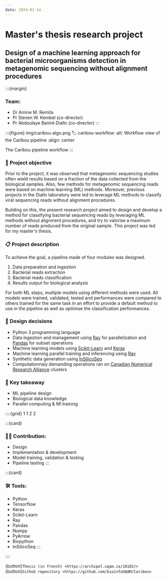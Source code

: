 ```yaml
---
date: 2024-01-14
---
```

# Master's thesis research project

## Design of a machine learning approach for bacterial microorganisms detection in metagenomic sequencing without alignment procedures

:::{margin}
### Team:
* Dr Amine M. Remita
* Pr Steven W. Kembel (co-director)
* Pr Abdoulaye Baniré Diallo (co-director)
:::

:::{figure} img/caribou-algo.png
:label: caribou-workflow
:alt: Workflow view of the Caribou pipeline
:align: center

The Caribou pipeline workflow
:::

### 🎯 Project objective
Prior to the project, it was observed that metagenomic sequencing studies often wield results based on a fraction of the data collected from the biological samples. Also, few methods for metagenomic sequencing reads were based on machine learning (ML) methods. Moreover, previous projects in the Diallo laboratory were led to leverage ML methods to classify viral sequencing reads without alignment procedures.

Building on this, the present research project aimed to design and develop a method for classifying bacterial sequencing reads by leveraging ML methods without alignment procedures, and try to valorise a maximum number of reads produced from the original sample. This project was led for my master's thesis.

### 📋 Project description
To achieve the goal, a pipeline made of four modules was designed.
1. Data preparation and ingestion
2. Bacterial reads extraction
3. Bacterial reads classification
4. Results output for biological analysis

For both ML steps, multiple models using different methods were used. All models were trained, validated, tested and performances were compared to others trained for the same task in an effort to provide a default method to use in the pipeline as well as optimise the classification performances.

### 🎨 Design decisions
* Python 3 programming language
* Data ingestion and management using [Ray](https://docs.ray.io/en/master/) for parallelization and [Pandas](https://pandas.pydata.org/) for subset operations 
* Machine learning models using [Scikit-Learn](https://scikit-learn.org/stable/index.html) and [Keras](https://keras.io/)
* Machine learning parallel training and inferencing using [Ray](https://docs.ray.io/en/master/)
* Synthetic data generation using [InSilicoSeq](https://github.com/HadrienG/InSilicoSeq)
* Computationnaly demanding operations ran on [Canadian Numerical Research Alliance](https://docs.alliancecan.ca/wiki/Technical_documentation) clusters

### 🧾 Key takeaway
* ML pipeline design
* Biological data knowledge
* Parallel computing & Ml training

::::{grid} 1 1 2 2

:::{card}

### 👨‍💻 Contribution:
* Design
* Implementation & development
* Model training, validation & testing
* Pipeline testing
:::

:::{card}

### 🛠 Tools:
* Python
* Tensorflow
* Keras
* Scikit-Learn
* Ray
* Pandas
* Numpy
* PyArrow
* Biopython
* InSilicoSeq
:::

::::

{button}`Thesis (in french) <https://archipel.uqam.ca/18182/>`
{button}`Github repository <https://github.com/bioinfoUQAM/Caribou>`
